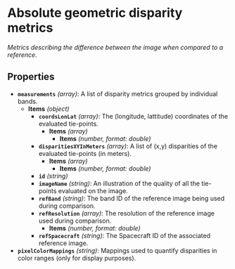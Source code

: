 # Absolute geometric disparity metrics

*Metrics describing the difference between the image when compared to a reference.*

## Properties

- **`measurements`** *(array)*: A list of disparity metrics grouped by individual bands.
  - **Items** *(object)*
    - **`coordsLonLat`** *(array)*: The (longitude, lattitude) coordinates of the evaluated tie-points.
      - **Items** *(array)*
        - **Items** *(number, format: double)*
    - **`disparitiesXYInMeters`** *(array)*: A list of (x,y) disparities of the evaluated tie-points (in meters).
      - **Items** *(array)*
        - **Items** *(number, format: double)*
    - **`id`** *(string)*
    - **`imageName`** *(string)*: An illustration of the quality of all the tie-points evaluated on the image.
    - **`refBand`** *(string)*: The band ID of the reference image being used during comparison.
    - **`refResolution`** *(array)*: The resolution of the reference image used during comparison.
      - **Items** *(number, format: double)*
    - **`refSpacecraft`** *(string)*: The Spacecraft ID of the associated reference image.
- **`pixelColorMappings`** *(string)*: Mappings used to quantify disparities in color ranges (only for display purposes).
